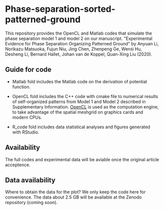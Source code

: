 # Phase-separation-sorted-patterned-ground
This repository provides the OpenCL and Matlab codes that simulate the phase separation model 1 and model 2 on our manuscript. "Experimental Evidence for Phase Separation Organizing Patterned Ground" by Anyuan Li, Norikazu Matsuoka, Fujun Niu, Jing Chen, Zhenpeng Ge, Wensi Hu, Desheng Li, Bernard Hallet, Johan van de Koppel, Quan-Xing Liu (2020).
## Guide for code 
* Matlab fold includes the Matlab code on the derivation of potential function.

* OpenCL fold includes the C++ code with cmake file to numerical results of self-organized patterns from Model 1 and Model 2 described in Supplementary Information. [OpenCL](http://en.wikipedia.org/wiki/OpenCL) is used as the computation engine, to take advantage of the spatial meshgrid on graphics cards and modern CPUs.

* R_code fold includes data statistical analyses and figures generated with RStudio.
## Availability 
The full codes and experimental data will be aviable once the original article acceptence. 

## Data availability
Where to obtain the data for the plot? We only keep the code here for convenience. The data about 2.5 GB will be available at the Zenodo repository (coming soon).

